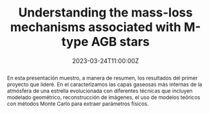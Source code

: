 ---
title: Understanding the mass-loss mechanisms associated with M-type AGB stars

event: Coloquio del Departamento de Estrellas y Medio Interestelar (DEMI) 
event_url: ''

location: Instituto de Astronomía UNAM
address:
  street: Apdo. Postal 70264
  city: Ciudad de México
  region: México
  postcode: '04510'
  country: México

summary: Presentación dada como parte del Coloquio del Departamento de Estrellas y Medio Interestelar (DEMI)
abstract: 'En esta presentación muestro, a manera de resumen, los resultados del primer proyecto que lideré. En el caracterizamos las capas gaseosas más internas de la atmósfera de una estrella evolucionada con diferentes técnicas que incluyen modelado geométrico, reconstrucción de imágenes, el uso de modelos teóricos con métodos Monte Carlo para extraer parámetros físicos.'

# Talk start and end times.
#   End time can optionally be hidden by prefixing the line with `#`.
date: '2023-03-24T11:00:00Z'
date_end: '2023-03-24T11:30:00Z'
all_day: false

# Schedule page publish date (NOT talk date).
publishDate: ''

authors:
  - admin

tags: [Análisis de Datos, Presentaciones, Proyecto de Investigación]

# Is this a featured talk? (true/false)
featured: false

image:
  caption: ''
  focal_point: Right

#links:
#  - icon: twitter
#    icon_pack: fab
#    name: Follow
#    url: https://twitter.com/georgecushen
url_code: ''
url_pdf: ''
url_slides: 'https://docs.google.com/presentation/d/e/2PACX-1vSfBql4pWNJFaR7-9AU1wKnNROVvEZmYIMDfJOVwN1aLt0qItFrnQlPxEZgzvj9Mg/pub?start=false&loop=false&delayms=3000'
url_video: ''

# Markdown Slides (optional).
#   Associate this talk with Markdown slides.
#   Simply enter your slide deck's filename without extension.
#   E.g. `slides = "example-slides"` references `content/slides/example-slides.md`.
#   Otherwise, set `slides = ""`.
slides: ""

# Projects (optional).
#   Associate this post with one or more of your projects.
#   Simply enter your project's folder or file name without extension.
#   E.g. `projects = ["internal-project"]` references `content/project/deep-learning/index.md`.
#   Otherwise, set `projects = []`.
projects:
  - example
---